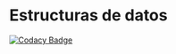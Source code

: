 # Estructuras de datos
[![Codacy Badge](https://app.codacy.com/project/badge/Grade/7ddaa113692241e29152f07126f6616a)](https://www.codacy.com/gh/ninjaoflight/estructuras-datos/dashboard?utm_source=github.com&amp;utm_medium=referral&amp;utm_content=ninjaoflight/estructuras-datos&amp;utm_campaign=Badge_Grade)
